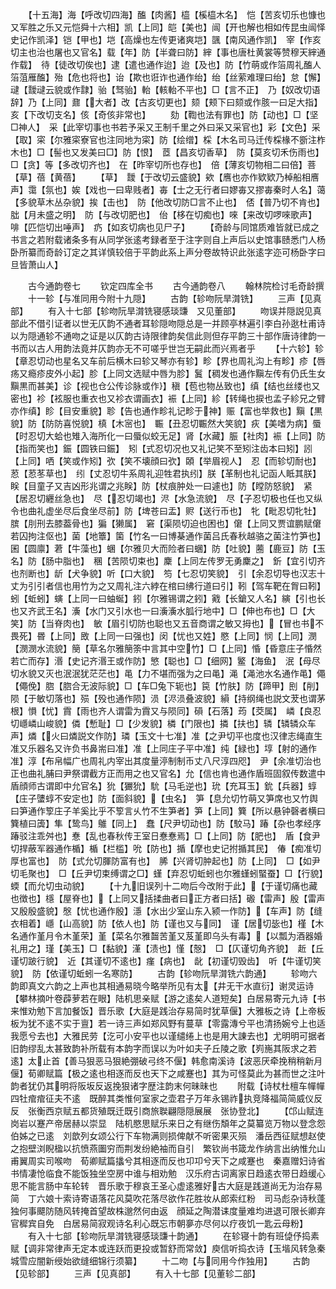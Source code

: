 <!-- { "loadSidebar": true } -->
　　【十五海】海【呼改切四海】醢【肉酱】橀【榽橀木名】　恺【苦亥切乐也慷也又军胜之乐又元恺舜十六相】凯【上同】皑【美也】闿【开也解也相如传昆虫闿怿史记作凯泽】铠【甲也】垲【高燥也左传更诸爽垲】颽【南风通作凯】　宰【作亥切主也治也屠也又官名】载【年】防【半聋曰防】縡【事也唐杜黄裳等赞穆天縡通作载】　待【徒改切俟也】逮【遣也通作迨】迨【及也】防【竹萌或作箈周礼醢人箈菹雁醢】殆【危也将也】诒【欺也诳诈也通作绐】绐【丝萦难理曰绐】怠【懈】叇【靉叇云貌或作霴】骀【驽骀】軩【輆軩不平也】□【言不正】　乃【奴改切语辞】乃【上同】鼐【大者】改【古亥切更也】颏【颊下曰颏或作胲一曰足大指】　亥【下改切支名】侅【奇侅非常也】
　　劾【鞫也法有罪也】防【动也】□【坚□神人】　采【此宰切事也书若予采又王制千里之外曰采又采官也】彩【文色】采【取】寀【尔雅寀寮官也注同地为寀】防【绘缯】棌【木名司马迁传棌椽不斵注柞木也】□【髻也又发美曰□】防【恨】　茝【昌亥切香草】　防【莫亥切禾伤雨也】□【贪】等【多改切齐也】　在【昨宰切所也存也】　倍【薄亥切物相二曰倍】菩【草】蓓【黄蓓】
　　【草】　靉【于改切云盛貌】欸【噟也亦作欵欵乃棹船相噟声】霭【氛也】娭【戏也一曰卑贱者】毐【士之无行者曰嫪毐又摎毐秦时人名】蔼【多貌草木丛杂貌】挨【击也】　防【他改切防□言不止也】　俖【普乃切不肯也】朏【月未盛之明】　防【与改切肥也】　佁【栘在切痴也】唻【来改切啰唻歌声】　啡【匹恺切出唾声】　疓【如亥切病也见尸子】
　　【奇龄与同馆质难皆就已成之书言之若附载诸条多有从同学张逺考録者至于注字则自上声后以史馆事赜悉门人杨卧所纂而奇龄订定之其详慎较倍于平韵此系上声分卷故特识此张逺字迩可杨卧字曰旦皆萧山人】

　　古今通韵卷七
　　钦定四库全书
　　古今通韵卷八
　　翰林院检讨毛奇龄撰
　　十一轸【与准同用今附十九隠】
　　古韵【轸吻阮旱潸铣】
　　三声【见真部】
　　有入十七部【轸吻阮旱潸铣寝感琰豏　又见董部】
　　吻误并隠説见真部此不借引证者以世无仄韵不通者耳轸隠吻隠总是一并顾亭林遍引李白孙逖杜甫诗以为隠通轸不通吻之证是以仄韵古诗限律韵矣信此则但存平韵三十部作唐诗律韵一书而以古人用韵法竟并仄韵亦无不可嗟乎世岂无嗣此而兴焉者乎
　　【十六轸】轸【章忍切动也星名又车前后横木曰轸又琴亦有轸】畛【界也周礼沟上有畛】疹【唇疡又瘾疹皮外小起】胗【上同文选赋中唇为胗】鬒【稠发也通作黰左传有仍氏生女黰黒而甚美】诊【视也仓公传诊脉或作】稹【苞也物丛致也】缜【结也丝缕也又密也】袗【袨服也重衣也又袗衣谓画衣】裖【上同】紾【转绳也捩也孟子紾兄之臂亦作缜】眕【目安重貌】聄【告也通作畛礼记畛于神】赈【富也举救也】黰【黒貌】防【防防喜悦貌】槙【木宻也】　辴【丑忍切辴然大笑貌】疢【美嗜为病】蜃【时忍切大蛤也雉入海所化一曰蜃似蛟无足】肾【水藏】脤【社肉】裖【上同】防【指而笑也】鋠【圆铁曰鋠】　矧【式忍切况也又礼记笑不至矧注齿本曰矧】訠【上同】哂【笑或作矧】弞【笑不壊顔曰弞】頣【举眉视人】　忍【而轸切耐也】荵【荵苳草也】　纼【丈忍切牛系周礼迎牲君执纼】朕【革制也礼记函人眡其朕】眹【目童子又吉凶形兆谓之兆眹】防【杖痕肿处一曰遽也】防【瞠防怒貌】　紧【居忍切纒丝急也】　尽【忍切竭也】浕【水急流貌】　尽【子忍切极也任也又纵令也曲礼虚坐尽后食坐尽前】防【埤苍曰盂】赆【送行币也】　牝【毗忍切牝牡】膑【刖刑去膝葢骨也】猵【獭属】　窘【渠陨切迫也困也】僒【上同又贾谊鹏赋僒若囚拘注伛也】菌【地簟】箘【竹名一曰博棊通作菌吕氏春秋越骆之菌注竹笋也】囷【圆廪】莙【牛藻也】蜠【尔雅贝大而险者曰蜠】防【吐貌】蔨【鹿豆】防【玉名】防【肠中脂也】　稛【苦陨切束也】麇【上同左传罗无勇麇之】　釿【宜引切齐也剂断也】龂【犬争貌】听【口大貌】　笉【七忍切笑貌】　引【余忍切导也汉志十丈为引引者信也用竹为之又周礼注六綍在棺曰绋行道曰引】靷【驾车靶在胷曰靷】蚓【蚯蚓】螾【上同一曰蚰蜒】鈏【尔雅锡谓之鈏】戭【长鎗又人名】縯【引也长也又齐武王名】濥【水门又引水也一曰濥濥水胍行地中】□【伸也布也】□【大笑】防【当脊肉也】　敏【眉引切防也聪也又五音商谓之敏又拇也】【冒也书不畏死】昬【上同】敃【上同一曰强也】闵【忧也又姓】愍【上同】悯【上同】潣【潣潣水流貌】簢【草名尔雅簢筡中言其中空竹】□【上同】惛【昏意庄子惛然若亡而存】湣【史记齐湣王或作防】慜【聪也】□【细网】鳘【海鱼】　泯【母尽切水貌又灭也泯泯犹茫茫也】黾【力不堪而强为之曰黾】渑【渑池水名通作黾】僶【僶俛】脗【脗合无波际貌】□【车□兔下轭也】笢【竹肤】防【蹄甲】刡【削】　陨【于敏切落也】殒【殁也通作陨】涢【浕涢叠波貌】縜【持纲绳也説文茇也谓茅根】愪【忧】霣【雨也齐人谓雷为霣又与陨同】磒【石落】荺【茭属】　嶙【良忍切嶾嶙山峻貌】僯【慙耻】□【少发貌】橉【门限也】撛【扶也】辚【辚辚众车声】燐【火曰燐説文作防】璘【玉文十七准】准【之尹切平也度也汉律志绳直生准又乐器名又许负书鼻耑曰准】准【上同庄子平中准】纯【緑也】埻【射的通作准】淳【布帛幅广也周礼内宰出其度量渟制制币丈八尺淳四咫】　尹【余准切治也正也曲礼脯曰尹祭谓截方正而用之也又官名】允【信也肯也通作盾班固叙传数遣中盾顔师古谓即中允官名】狁【玁狁】馻【马毛逆也】玧【充耳玉】鈗【兵器】蜳【庄子螴蜳不安定也】防【面斜貌】【虫名】　笋【息允切竹萌又笋席也又竹舆曰笋通作箰庄子羊奚比乎不箰言乆竹不生笋者】笋【上同】簨【所以悬钟磬者横曰簨植曰簴】隼【鸷鸟】鵻【同上】　蠢【尺尹切动也】防【駮马】踳【杂也孝经序踳驳注乖舛也】惷【乱也春秋传王室日惷惷焉】□【上同】防【肥也】　盾【食尹切捍蔽军器通作楯】楯【栏槛】吮【防也】揗【摩也史记拊揗其民】　偆【痴准切厚也富也】　防【式允切腪防富有也】　脪【兴肾切肿起也】防【上同】　□【如尹切毛聚也】　□【丘尹切束缚谓之□】螼【弃忍切蚯蚓也尔雅螼蚓蜸蚕】□【行貌】　蝡【而允切虫动貌】
　　【十九旧误列十二吻后今改附于此】【于谨切痛也藏也徴也】檼【屋脊也】【上同又括揉曲者曰正方者曰括】磤【雷声】殷【雷声又殷殷盛貌】慇【忧也通作殷】濦【水出少室山东入颍一作防】【车声】防【缝衣相着】嶾【山高貌】防【依人也】防【谨也又与同】　谨【居切毖也】槿【木名通作堇月令木堇荣】堇【菜名尔雅齧苦堇又芨堇即乌头有毒】【以瓢为酒器婚礼用之】瑾【美玉】□【黏貌】漌【渍也】慬【慤】　□【仄谨切角齐貌】　赾【丘谨切跛行貌】　近【其谨切不逺也】瘽【病也】　龀【初谨切毁齿】　听【牛谨切笑貌】　防【依谨切蚯蚓一名寒防】
　　古韵【轸吻阮旱潸铣六韵通】
　　轸吻六韵即真文六韵之上声也其相通易晓今略举所见有太【井无干水直衍】谢灵运诗【攀林摘叶卷薜萝若在眼】陆机思亲赋【游之逺矣人道短矣】白居易寄元九诗【书来惟劝勉下言加餐饭】晋乐歌【大庭是践治存易简时犹草偃】大雅板之诗【上帝板板为犹不逺不实于亶】若一诗三声如郑风野有蔓草【零露漙兮平也清扬婉兮上也适我愿兮去也】大雅民劳【汔可小安平也以谨缱绻上也是用大諌去也】尤明明可据者旧韵缪乱太甚致韵补所载有本韵字而误以为叶如夫子丘陵之歌【峛崺其阪求之若逺】太止首【善马狠恶马狠絶弸破弓终不偃】韩愈南溪诗【波恶厌牵挽稍稍新月偃】荀卿赋篇【极之逺也相逐而反也天下之咸蹇也】其为可怪莫此为甚而世之注叶韵者犹仍其明将阪坂反返挽狠诸字歴注韵末何昧昧也
　　附载【诗杖杜檀车幝幝四牡痯痯征夫不逺　既醉其类惟何室家之壶君子万年永锡祚执竞降福简简威仪反反　张衡西京赋五都货殖既迁既引商旅聫翩隠隠展展　张协登北】
　　【邙山赋连岗岩以蹇产帝居赫以崇显　陆机愍思赋乐来日之有继伤頽年之莫纂览万物以登念怨伯姊之已逺　刘歆列女颂公行下车物满则损俾献不听密果灭殒　潘岳西征赋想赵使之抱壁浏睨楹以抗愤燕圗穷而荆发纷絶袖而自引　繁钦尚书箴龙作纳言出纳惟允山甫翼周实司喉吻　荀卿赋篇攭兮其相逐而反也卭卭兮天下之咸蹇也　秦嘉赠妇诗省书情凄怆临食不能饭独坐空房中谁与相劝勉　汉乐府古词离家日趋逺衣带日趋缓心思不能言肠中车轮转　晋乐歌于穆哀王圣心虚逺雅好古大庭是践道尚无为治存易简　丁六娘十索诗寄语落花风莫吹花落尽欲作花胜妆从郎索红粉　司马彪杂诗秋蓬独何事飃防随风转掩首望故株邈然何由返　顔延之陶潜诔度量难均进退可限长卿弃官穉宾自免　白居易简寂观诗名利心既忘市朝夣亦尽何以疗夜饥一匙云母粉】
　　有入十七部【轸吻阮旱潸铣寝感琰豏十韵通】
　　在轸寝十韵有班偼伃捣素赋【调非常律声无定本或连跃而更投或暂舒而常敛】庾信听捣衣诗【玉堦风转急秦城雪应闇新绶始欲缝细锦行须纂】
　　十二吻【与同用今作独用】
　　古韵【见轸部】
　　三声【见真部】
　　有入十七部【见董轸二部】
